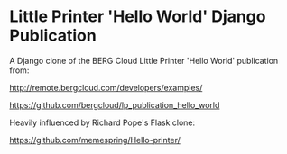 Little Printer 'Hello World' Django Publication
===============

A Django clone of the BERG Cloud Little Printer 'Hello World' publication from:

http://remote.bergcloud.com/developers/examples/

https://github.com/bergcloud/lp_publication_hello_world 

Heavily influenced by Richard Pope's Flask clone:

https://github.com/memespring/Hello-printer/

